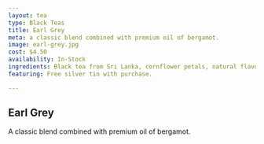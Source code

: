 ```yaml
---
layout: tea
type: Black Teas
title: Earl Grey
meta: a classic blend combined with premium oil of bergamot.
image: earl-grey.jpg
cost: $4.50
availability: In-Stock
ingredients: Black tea from Sri Lanka, cornflower petals, natural flavouring.
featuring: Free silver tin with purchase.

---
```


## Earl Grey

A classic blend combined with premium oil of bergamot.
